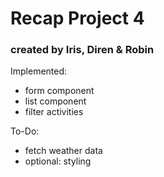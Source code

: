 # Recap Project 4

### created by Iris, Diren & Robin

Implemented:

- form component
- list component
- filter activities

To-Do:

- fetch weather data
- optional: styling
